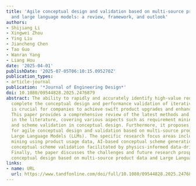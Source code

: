 ```yaml
---
title: 'Agile conceptual design and validation based on multi-source product data
  and large language models: a review, framework, and outlook'
authors:
- Shijiang Li
- Xingwei Zhou
- Ying Liu
- Jiancheng Chen
- Tao Guo
- Wanran Yang
- Liang Hou
date: '2025-04-01'
publishDate: '2025-07-05T06:10:15.095270Z'
publication_types:
- article-journal
publication: '*Journal of Engineering Design*'
doi: 10.1080/09544828.2025.2476879
abstract: The ability to rapidly and accurately identify high-value requirements and
  complete the conceptual design and performance validation of iterative products
  is crucial for companies to achieve swift product upgrades and enhance market competitiveness.
  This paper provides a comprehensive review of the latest methods and practices reported
  in the literature, covering various aspects such as requirement mining, scheme generation,
  and scheme validation in conceptual design. Furthermore, it proposes a framework
  for agile conceptual design and validation based on multi-source product data and
  Large Language Models (LLMs). The specific research focus areas include requirement
  mining using product usage data, AI-based conceptual scheme generation, and rapid
  conceptual scheme validation facilitated by physics-informed data-driven approaches.
  Finally, the paper discusses the challenges and future research prospects of agile
  conceptual design based on multi-source product data and Large Language Models.
links:
- name: URL
  url: https://www.tandfonline.com/doi/full/10.1080/09544828.2025.2476879
---
```

